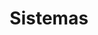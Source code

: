 ---
title: Sistemas
menu:
  sidebar:
    name: Sistemas
    identifier: sistemas
    weight: 300
---